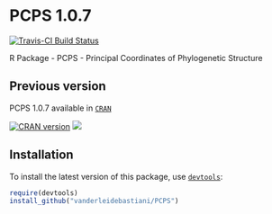 PCPS 1.0.7
====

[![Travis-CI Build Status](https://travis-ci.org/vanderleidebastiani/PCPS.svg?branch=master)](https://travis-ci.org/vanderleidebastiani/PCPS)


R Package - PCPS - Principal Coordinates of Phylogenetic Structure


## Previous version

PCPS 1.0.7 available in [`CRAN`](https://cran.r-project.org/web/packages/PCPS/index.html)

[![CRAN version](http://www.r-pkg.org/badges/version/PCPS)](https://cran.r-project.org/web/packages/PCPS/index.html) [![](http://cranlogs.r-pkg.org/badges/grand-total/PCPS)](https://cran.r-project.org/web/packages/PCPS/index.html)

## Installation
  
To install the latest version of this package, use [`devtools`](https://github.com/hadley/devtools):

```r
require(devtools)
install_github("vanderleidebastiani/PCPS")
```